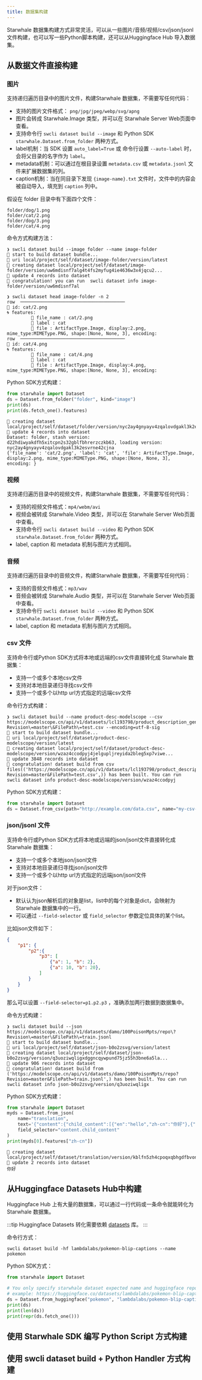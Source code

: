 ```yaml
---
title: 数据集构建
---
```


Starwhale 数据集构建方式非常灵活，可以从一些图片/音频/视频/csv/json/jsonl文件构建，也可以写一些Python脚本构建，还可以从Huggingface Hub 导入数据集。

## 从数据文件直接构建

### 图片

支持递归遍历目录中的图片文件，构建Starwhale 数据集，不需要写任何代码：

- 支持的图片文件格式： `png/jpg/jpeg/webp/svg/apng`
- 图片会转成 Starwhale.Image 类型，并可以在 Starwhale Server Web页面中查看。
- 支持命令行 `swcli dataset build --image` 和 Python SDK `starwhale.Dataset.from_folder` 两种方式。
- label机制：当 SDK 设置 `auto_label=True` 或 命令行设置 `--auto-label` 时，会将父目录的名字作为 `label`。
- metadata机制：可以通过在根目录设置 `metadata.csv` 或 `metadata.jsonl` 文件来扩展数据集的列。
- caption机制：当在同目录下发现 `{image-name}.txt` 文件时，文件中的内容会被自动导入，填充到 `caption` 列中。

假设在 folder 目录中有下面四个文件：

```console
folder/dog/1.png
folder/cat/2.png
folder/dog/3.png
folder/cat/4.png
```

命令方式构建方法：

```console
❯ swcli dataset build --image folder --name image-folder
🚧 start to build dataset bundle...
👷 uri local/project/self/dataset/image-folder/version/latest
🌊 creating dataset local/project/self/dataset/image-folder/version/uw6mdisnf7alg4t4fs2myfug4ie4636w3x4jqcu2...
🦋 update 4 records into dataset
🌺 congratulation! you can run  swcli dataset info image-folder/version/uw6mdisnf7al
```

```console
❯ swcli dataset head image-folder -n 2
row  ───────────────────────────────────────
🌳 id: cat/2.png 
🌀 features:
         🔅 file_name : cat/2.png 
         🔅 label : cat 
         🔅 file : ArtifactType.Image, display:2.png, mime_type:MIMEType.PNG, shape:[None, None, 3], encoding:  
row  ───────────────────────────────────────
🌳 id: cat/4.png 
🌀 features:
         🔅 file_name : cat/4.png 
         🔅 label : cat 
         🔅 file : ArtifactType.Image, display:4.png, mime_type:MIMEType.PNG, shape:[None, None, 3], encoding:  
```


Python SDK方式构建：

```python
from starwhale import Dataset
ds = Dataset.from_folder("folder", kind="image")
print(ds)
print(ds.fetch_one().features)
```

```console
🌊 creating dataset local/project/self/dataset/folder/version/nyc2ay4gnyayv4zqalovdgakl3k2esvrne42cjna...
🦋 update 4 records into dataset
Dataset: folder, stash version: d22hdiwyakdfh5xitcpn2s32gblfbhrerzczkb63, loading version: nyc2ay4gnyayv4zqalovdgakl3k2esvrne42cjna
{'file_name': 'cat/2.png', 'label': 'cat', 'file': ArtifactType.Image, display:2.png, mime_type:MIMEType.PNG, shape:[None, None, 3], encoding: }
```


### 视频

支持递归遍历目录中的视频文件，构建Starwhale 数据集，不需要写任何代码：

- 支持的视频文件格式：`mp4/webm/avi`
- 视频会被转成 Starwhale.Video 类型，并可以在 Starwhale Server Web页面中查看。
- 支持命令行 `swcli dataset build --video` 和 Python SDK `starwhale.Dataset.from_folder` 两种方式。
- label, caption 和 metadata 机制与图片方式相同。

### 音频

支持递归遍历目录中的音频文件，构建Starwhale 数据集，不需要写任何代码：

- 支持的音频文件格式：`mp3/wav`
- 音频会被转成 Starwhale.Audio 类型，并可以在 Starwhale Server Web页面中查看。
- 支持命令行 `swcli dataset build --video` 和 Python SDK `starwhale.Dataset.from_folder` 两种方式。
- label, caption 和 metadata 机制与图片方式相同。

### csv 文件

支持命令行或Python SDK方式将本地或远端的csv文件直接转化成 Starwhale 数据集：

- 支持一个或多个本地csv文件
- 支持对本地目录递归寻找csv文件
- 支持一个或多个以http url方式指定的远端csv文件

命令行方式构建：

```console
❯ swcli dataset build --name product-desc-modelscope --csv https://modelscope.cn/api/v1/datasets/lcl193798/product_description_generation/repo\?Revision\=master\&FilePath\=test.csv --encoding=utf-8-sig
🚧 start to build dataset bundle...
👷 uri local/project/self/dataset/product-desc-modelscope/version/latest
🌊 creating dataset local/project/self/dataset/product-desc-modelscope/version/wzaz4ccodpyj4jelgupljreyida2bleg5xp7viwe...
🦋 update 3848 records into dataset
🌺 congratulation! dataset build from csv files(('https://modelscope.cn/api/v1/datasets/lcl193798/product_description_generation/repo?Revision=master&FilePath=test.csv',)) has been built. You can run  swcli dataset info product-desc-modelscope/version/wzaz4ccodpyj
```

Python SDK方式构建：

```python
from starwhale import Dataset
ds = Dataset.from_csv(path="http://example.com/data.csv", name="my-csv-dataset")
```

### json/jsonl 文件

支持命令行或Python SDK方式将本地或远端的json/jsonl文件直接转化成 Starwhale 数据集：

- 支持一个或多个本地json/jsonl文件
- 支持对本地目录递归寻找json/jsonl文件
- 支持一个或多个以http url方式指定的远端json/jsonl文件

对于json文件：

- 默认认为json解析后的对象是list，list中的每个对象是dict，会映射为Starwhale 数据集中的一行。
- 可以通过 `--field-selector` 或 `field_selector` 参数定位具体的某个list。

比如json文件如下：

```json
{
    "p1": {
        "p2":{
            "p3": [
                {"a": 1, "b": 2},
                {"a": 10, "b": 20},
            ]
        }
    }
}
```

那么可以设置 `--field-selector=p1.p2.p3` ，准确添加两行数据到数据集中。

命令方式构建：

```console
❯ swcli dataset build --json https://modelscope.cn/api/v1/datasets/damo/100PoisonMpts/repo\?Revision\=master\&FilePath\=train.jsonl
🚧 start to build dataset bundle...
👷 uri local/project/self/dataset/json-b0o2zsvg/version/latest
🌊 creating dataset local/project/self/dataset/json-b0o2zsvg/version/q3uoziwqligxdggncqywpund75jz55h3bne6a5la...
🦋 update 906 records into dataset
🌺 congratulation! dataset build from ('https://modelscope.cn/api/v1/datasets/damo/100PoisonMpts/repo?Revision=master&FilePath=train.jsonl',) has been built. You can run  swcli dataset info json-b0o2zsvg/version/q3uoziwqligx
```

Python SDK方式构建：

```python
from starwhale import Dataset
myds = Dataset.from_json(
    name="translation",
    text='{"content":{"child_content":[{"en":"hello","zh-cn":"你好"},{"en":"how are you","zh-cn":"最近怎么样"}]}}',
    field_selector="content.child_content"
)
print(myds[0].features["zh-cn"])
```

```console
🌊 creating dataset local/project/self/dataset/translation/version/kblfn5zh4cpoqxqbhgdfbvonulr2zefp6lojq44y...
🦋 update 2 records into dataset
你好
```

## 从Huggingface Datasets Hub中构建

Huggingface Hub 上有大量的数据集，可以通过一行代码或一条命令就能转化为 Starwhale 数据集。

:::tip
Huggingface Datasets 转化需要依赖 [datasets](https://pypi.org/project/datasets/) 库。
:::

命令行方式：

```console
swcli dataset build -hf lambdalabs/pokemon-blip-captions --name pokemon
```

Python SDK方式：

```python
from starwhale import Dataset

# You only specify starwhale dataset expected name and huggingface repo name
# example: https://huggingface.co/datasets/lambdalabs/pokemon-blip-captions
ds = Dataset.from_huggingface("pokemon", "lambdalabs/pokemon-blip-captions")
print(ds)
print(len(ds))
print(repr(ds.fetch_one()))
```

## 使用 Starwhale SDK 编写 Python Script 方式构建

## 使用 swcli dataset build + Python Handler 方式构建

